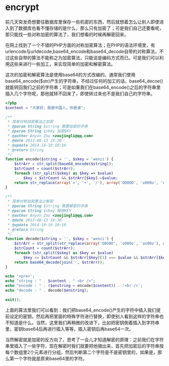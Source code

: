 encrypt
=======
前几天突发奇想要往数据库里保存一些机密的东西，然后就想着怎么让别人即使进入到了数据库也看不懂存储的是什么，那么只有加密了；可是我们自己还要看呢，那只能找一些对称加密的算法了，我们想看的时候再解密回来。  

在网上找到了一个不错的PHP方面的对称加密算法；在PHP的语法环境里，有urlencode与urldecode,base64_encode和base64_decode自带的对称算法，不过这些自带的算法不能称之为加密算法，只能说是编码方式而已。可是我们可以利用这些来进行一些加工，来实现简单的加密和解密算法。  

这次的加密和解密算法是使用base64的方式改编的。通常我们使用base64_encode($str)产生的字符串，不经过任何的加工的话，base64_decoe()就能转回我们之前的字符串；可是如果我们在base64_encode()之后的字符串里插入几个字符呢，那他就转不回来了，即使转过来也不是我们自己的字符串。

```php
<?php
$content = "大家好，我是中国人，你是谁";
 
/**
 * 简单对称加密算法之加密
 * @param String $string 需要加密的字串
 * @param String $skey 加密EKY
 * @author Anyon Zou <zoujingli@qq.com>
 * @date 2013-08-13 19:30
 * @update 2014-10-10 10:10
 * @return String
 */
function encode($string = '', $skey = 'wenzi') {
    $strArr = str_split(base64_encode($string));
    $strCount = count($strArr);
    foreach (str_split($skey) as $key => $value)
        $key < $strCount && $strArr[$key].=$value;
    return str_replace(array('=', '+', '/'), array('O0O0O', 'o000o', 'oo00o'), join('', $strArr));
}
 
/**
 * 简单对称加密算法之解密
 * @param String $string 需要解密的字串
 * @param String $skey 解密KEY
 * @author Anyon Zou <zoujingli@qq.com>
 * @date 2013-08-13 19:30
 * @update 2014-10-10 10:10
 * @return String
 */
function decode($string = '', $skey = 'wenzi') {
    $strArr = str_split(str_replace(array('O0O0O', 'o000o', 'oo00o'), array('=', '+', '/'), $string), 2);
    $strCount = count($strArr);
    foreach (str_split($skey) as $key => $value)
        $key <= $strCount && $strArr[$key][1] === $value && $strArr[$key] = $strArr[$key][0];
    return base64_decode(join('', $strArr));
}
 
echo '<pre>';
echo "string : " . $content . " <br />";
echo "encode : " . ($enstring = encode($content)) . '<br />';
echo "decode : " . decode($enstring);
 
exit();
```

上面的算法里我们可以看到：我们把base64_encode()产生的字符中插入我们提前设定的密钥，然后再把里面的特殊字符进行替换，即使别人看到这样的字符串也不知道是什么。当然，这里我们再稍微的改进下，比如把密钥倒着插入到字符串里，密钥base64后再进行插入等等，插入密钥后再base64一次。

当然解密就是加密的反方向了，思考了一会儿才知道解密的原理：之前我们在字符串里插入了一些字符，现在解密时我们就要把他摘出来，首先把加密后的字符串按每个数组里2个元素进行分组，然后判断第二个字符是不是密钥里的，如果是，那么第一个字符就是原来base64里的字符。
